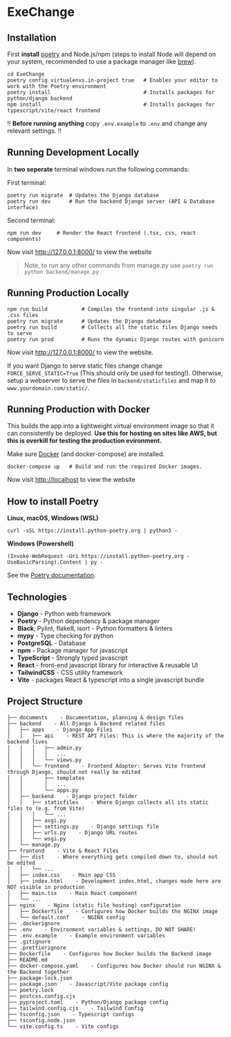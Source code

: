# ExeChange

## Installation

First **install** [poetry](#how-to-install-poetry) and Node.js/npm (steps to install Node will depend on your system, recommended to use a package manager like [brew](https://formulae.brew.sh/formula/node)).

```shell
cd ExeChange
poetry config virtualenvs.in-project true   # Enables your editor to work with the Poetry environment
poetry install                              # Installs packages for python/django backend
npm install                                 # Installs packages for typescript/vite/react frontend
```

:bangbang: **Before running anything** copy `.env.example` to `.env` and change any relevant settings. :bangbang:

## Running Development Locally

In **two seperate** terminal windows run the following commands:

First terminal:

```shell
poetry run migrate  # Updates the Django database
poetry run dev      # Run the backend Django server (API & Database interface)
```

Second terminal:

```shell
npm run dev     # Render the React frontend (.tsx, css, react components)
```

Now visit <http://127.0.0.1:8000/> to view the website

> Note, to run any other commands from manage.py use `poetry run python backend/manage.py`

## Running Production Locally

```shell
npm run build           # Compiles the frontend into singular .js & .css files
poetry run migrate      # Updates the Django database
poetry run build        # Collects all the static files Django needs to serve
poetry run prod         # Runs the dynamic Django routes with gunicorn
```

Now visit <http://127.0.0.1:8000/> to view the website.

If you want Django to serve static files change change `FORCE_SERVE_STATIC=True` (This should only be used for testing!). Otherwise, setup a webserver to serve the files in `backend/staticfiles` and map it to `www.yourdomain.com/static/`.

## Running Production with Docker

This builds the app into a lightweight virtual environment image so that it can consistently be deployed. **Use this for hosting on sites like AWS, but this is overkill for testing the production evironment.**

Make sure [Docker](https://docs.docker.com/get-docker/) (and docker-compose) are installed.

```shell
docker-compose up   # Build and run the required Docker images.
```

Now visit <http://localhost> to view the website

## How to install Poetry

**Linux, macOS, Windows (WSL)**

```shell
curl -sSL https://install.python-poetry.org | python3 -
```

**Windows (Powershell)**

```shell
(Invoke-WebRequest -Uri https://install.python-poetry.org -UseBasicParsing).Content | py -
```

See the [Poetry documentation](https://python-poetry.org/docs/).

## Technologies

- **Django** - Python web framework
- **Poetry** - Python dependency & package manager
- **Black**, Pylint, flake8, isort - Python formatters & linters
- **mypy** - Type checking for python
- **PostgreSQL** - Database
- **npm** - Package manager for javascript
- **TypeScript** - Strongly typed javascript
- **React** - front-end javascript library for interactive & reusable UI
- **TailwindCSS** - CSS utility framework
- **Vite** - packages React & typescript into a single javascript bundle

## Project Structure

```
├── documents    - Documentation, planning & design files
├── backend    - All Django & Backend related files
│   ├── apps    - Django App Files
│   │   ├── api    - REST API Files: This is where the majority of the backend lives
│   │   │   ├── admin.py
│   │   │   │   ...
│   │   │   └── views.py
│   │   └── frontend    - Frontend Adapter: Serves Vite frontend through Django, should not really be edited
│   │       ├── templates
│   │       │   ...
│   │       └── apps.py
│   ├── backend    - Django project folder
│   │   ├── staticfiles    - Where Django collects all its static files to (e.g. from Vite)
│   │   │   └── ...
│   │   ├── asgi.py
│   │   ├── settings.py    - Django settings file
│   │   ├── urls.py    - Django URL routes
│   │   └── wsgi.py
│   └── manage.py
├── frontend    - Vite & React Files
│   ├── dist    - Where everything gets compiled down to, should not be edited
│   │   └── ...
│   ├── index.css    - Main app CSS
│   ├── index.html    - Development index.html, changes made here are NOT visible in production
│   ├── main.tsx    - Main React component
│   └── ...
├── nginx    - Nginx (static file hosting) configuration
│   ├── Dockerfile    - Configures how Docker builds the NGINX image
│   └── default.conf    - NGINX config
├── .dockerignore
├── .env    - Environment variables & settings, DO NOT SHARE!
├── .env.example    - Example environment variables
├── .gitignore
├── .prettierignore
├── Dockerfile    - Configures how Docker builds the Backend image
├── README.md
├── docker-compose.yaml    - Configures how Docker should run NGINX & the Backend together
├── package-lock.json
├── package.json    - Javascript/Vite package config
├── poetry.lock
├── postcss.config.cjs
├── pyproject.toml    - Python/Django package config
├── tailwind.config.cjs    - Tailwind Config
├── tsconfig.json    - Typescript configs
├── tsconfig.node.json
└── vite.config.ts    - Vite configs
```
